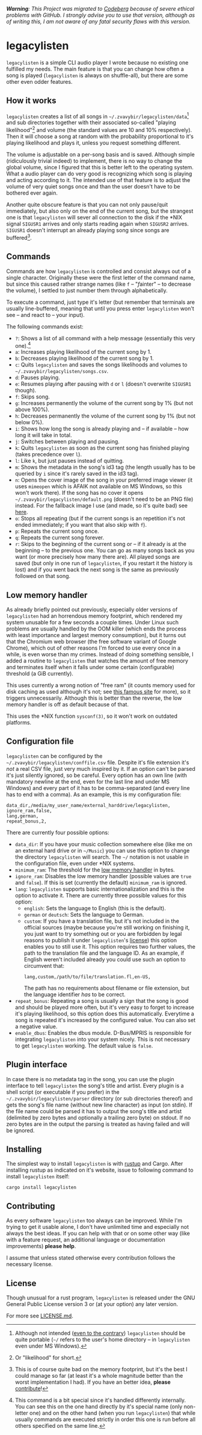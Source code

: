 ***Warning**: This Project was migrated to [Codeberg](https://codeberg.org/zvavybir/legacylisten) because of severe ethical problems with GitHub.  I strongly advise you to use that version, although as of writing this, I am not aware of any fatal security flaws with this version.*

# legacylisten
`legacylisten` is a simple CLI audio player I wrote because no
existing one fulfilled my needs.  The main feature is that you can
change how often a song is played (`legacylisten` is always on
shuffle-all), but there are some other even odder features.

## How it works
`legacylisten` creates a list of all songs in
`~/.zvavybir/legacylisten/data`[^1] and sub directories together with
their associated so-called "playing likelihood"[^2] and volume (the
standard values are 10 and 10% respectively).  Then it will choose a
song at random with the probability proportional to it's playing
likelihood and plays it, unless you request something different.

The volume is adjustable on a per-song basis and is saved.  Although
simple (ridiculously trivial indeed) to implement, there is no way to
change the global volume, since I figured that this is better left to
the operating system.  What a audio player can do very good is
recognizing which song is playing and acting according to it.  The
intended use of that feature is to adjust the volume of very quiet
songs once and than the user doesn't have to be bothered ever again.

Another quite obscure feature is that you can not only pause/quit
immediately, but also only on the end of the current song, but the
strangest one is that `legacylisten` will sever all connection to the
disk if the *NIX signal `SIGUSR1` arrives and only starts reading
again when `SIGUSR2` arrives.  `SIGUSR1` doesn't interrupt an already
playing song since songs are buffered[^3].

## Commands
Commands are how `legacylisten` is controlled and consist always out
of a single character.  Originally these were the first letter of the
command name, but since this caused rather strange names (like `f` –
"*f*ainter" – to decrease the volume), I settled to just number them
through alphabetically.

To execute a command, just type it's letter (but remember that
terminals are usually line-buffered, meaning that until you press
enter `legacylisten` won't see – and react to – your input).

The following commands exist:

* `?`: Shows a list of all command with a help message (essentially
  this very one).[^4]
* `a`: Increases playing likelihood of the current song by 1.
* `b`: Decreases playing likelihood of the current song by 1.
* `c`: Quits `legacylisten` and saves the songs likelihoods and
  volumes to `~/.zvavybir/legacylisten/songs.csv`.
* `d`: Pauses playing.
* `e`: Resumes playing after pausing with `d` or `l` (doesn't
  overwrite `SIGUSR1` though).
* `f`: Skips song.
* `g`: Increases permanently the volume of the current song by 1% (but
  not above 100%).
* `h`: Decreases permanently the volume of the current song by 1% (but
  not below 0%).
* `i`: Shows how long the song is already playing and – if available –
  how long it will take in total.
* `j`: Switches between playing and pausing.
* `k`: Quits `legacylisten` as soon as the current song has finished
  playing (takes precedence over `l`).
* `l`: Like `k`, but just pauses instead of quitting.
* `m`: Shows the metadata in the song's id3 tag (the length usually
  has to be queried by `i` since it's rarely saved in the id3 tag).
* `n`: Opens the cover image of the song in your preferred image viewer
  (it uses `mimeopen` which is AFAIK not available on MS Windows, so
  this won't work there).  If the song has no cover it opens
  `~/.zvavybir/legacylisten/default.png` (doesn't need to be an PNG
  file) instead.  For the fallback image I use (and made, so it's
  quite bad) see
  [here](https://github.com/zvavybir/legacylisten/blob/master/imgs/default.png).
* `o`: Stops all repeating (but if the current songs is an repetition
  it's not ended immediately; if you want that also skip with `f`).
* `p`: Repeats the current song once.
* `q`: Repeats the current song forever.
* `r`: Skips to the beginning of the current song or – if it already
  is at the beginning – to the previous one.  You can go as many songs
  back as you want (or more precisely how many there are).  All played
  songs are saved (but only in one run of `legacylisten`, if you
  restart it the history is lost) and if you went back the next song
  is the same as previously followed on that song.

## Low memory handler
As already briefly pointed out previously, especially older versions
of `legacylisten` had an horrendous memory footprint, which rendered
my system unusable for a few seconds a couple times.  Under Linux such
problems are usually handled by the OOM killer (which ends the process
with least importance and largest memory consumption), but it turns
out that the Chromium web browser (the free software variant of Google
Chrome), which out of other reasons I'm forced to use every once in a
while, is even worse than my crimes.  Instead of doing something
sensible, I added a routine to `legacylisten` that watches the amount
of free memory and terminates itself when it falls under some certain
(configurable) threshold (a GiB currently).

This uses currently a wrong notion of "free ram" (it counts memory
used for disk caching as used although it's not; see [this famous
site](https://www.linuxatemyram.com/) for more), so it triggers
unnecessarily.  Although this is better than the reverse, the low
memory handler is off as default because of that.

This uses the *NIX function `sysconf(3)`, so it won't work on outdated
platforms.

## Configuration file
`legacylisten` can be configured by the
`~/.zvavybir/legacylisten/conffile.csv` file.  Despite it's file
extension it's *not* a real CSV file, just very much inspired by it.
If an option can't be parsed it's just silently ignored, so be
careful.  Every option has an own line (with mandatory newline at the
end, even for the last line and under MS Windows) and every part of it
has to be comma-separated (and every line has to end with a comma).
As an example, this is my configuration file:
```
data_dir,/media/my_user_name/external_harddrive/legacylisten,
ignore_ram,false,
lang,german,
repeat_bonus,2,
```
There are currently four possible options:
* `data_dir`: If you have your music collection somewhere else (like
  me on an external hard drive or in `~/Music`) you can use this
  option to change the directory `legacylisten` will search.  The `~/`
  notation is not usable in the configuration file, even under *NIX
  systems.
* `minimum_ram`: The threshold for the [low memory
  handler](#low-memory-handler) in bytes.
* `ignore_ram`: Disables the low memory handler (possible values are
  `true` and `false`).  If this is set (currently the default)
  `minimum_ram` is ignored.
* `lang`: `legacylisten` supports basic internationalization and this
  is the option to activate it.  There are currently three possible
  values for this option:
  * `english`: Sets the language to English (this is the default).
  * `german` or `deutsch`: Sets the language to German.
  * `custom`: If you have a translation file, but it's not included in
    the official sources (maybe because you're still working on
    finishing it, you just want to try something out or you are
    forbidden by legal reasons to publish it under `legacylisten`'s
    [license](#license)) this option enables you to still use it.
    This option requires two further values, the path to the
    translation file and the language ID.  As an example, if English
    weren't included already you could use such an option to
    circumvent that:
	```
	lang,custom,/path/to/file/translation.fl,en-US,
	```
	The path has no requirements about filename or file
    extension, but the language identifier *has* to be correct.
* `repeat_bonus`: Repeating a song is usually a sign that the song is
  good and should be played more often, but it's very easy to forget
  to increase it's playing likelihood, so this option does this
  automatically.  Everytime a song is repeated it's increased by the
  configured value.  You can also set a negative value.
* `enable_dbus`: Enables the dbus module.  D-Bus/MPRIS is responsible
  for integrating `legacylisten` into your system nicely.  This is not
  necessary to get `legacylisten` working.  The default value is
  `false`.

## Plugin interface
In case there is no metadata tag in the song, you can use the plugin
interface to tell `legacylisten` the song's title and artist.  Every
plugin is a shell script (or executable if you prefer) in the
`~/.zvavybir/legacylisten/parser` directory (or sub directories
thereof) and gets the song's file name (without new line character) as
input (on stdin).  If the file name could be parsed it has to output
the song's title and artist (delimited by zero bytes and optionally a
trailing zero byte) on stdout.  If no zero bytes are in the output the
parsing is treated as having failed and will be ignored.

## Installing
The simplest way to install `legacylisten` is with
[rustup](https://rustup.rs) and Cargo.  After installing rustup as
indicated on it's website, issue to following command to install
`legacylisten` itself:
```
cargo install legacylisten
```

## Contributing
As every software `legacylisten` too always can be improved.  While
I'm trying to get it usable alone, I don't have unlimited time and
especially not always the best ideas.  If you can help with that or on
some other way (like with a feature request, an additional language or
documentation improvements) **please help**.

I assume that unless stated otherwise every contribution follows the
necessary license.

## License
Though unusual for a rust program, `legacylisten` is released under
the GNU General Public License version 3 or (at your option) any later
version.

For more see
[LICENSE.md](https://github.com/zvavybir/legacylisten/blob/master/LICENSE.md).

[^1]: Although not intended ([even to the
    contrary](https://www.fefe.de/nowindows/)) `legacylisten` should
    be quite portable (`~/` refers to the user's home directory – in
    `legacylisten` even under MS Windows).

[^2]: Or "likelihood" for short.

[^3]: This is of course quite bad on the memory footprint, but it's
    the best I could manage so far (at least it's a whole magnitude
    better than the worst implementation I had).  If you have an
    better idea, **please** [contribute](#contributing)!

[^4]: This command is a bit special since it's handled differently
    internally.  You can see this on the one hand directly by it's
    special name (only non-letter one) and on the other hand (when you
    run `legacylisten`) that while usually commands are executed
    strictly in order this one is run before all others specified on
    the same line.
